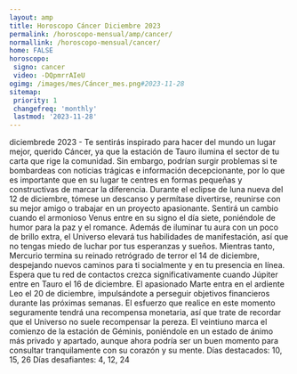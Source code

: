 ```yaml
---
layout: amp
title: Horoscopo Cáncer Diciembre 2023 
permalink: /horoscopo-mensual/amp/cancer/
normallink: /horoscopo-mensual/cancer/
home: FALSE
horoscopo:
 signo: cancer
 video: -DQpmrrAIeU
ogimg: /images/mes/Cáncer_mes.png#2023-11-28
sitemap:
 priority: 1
 changefreq: 'monthly'
 lastmod: '2023-11-28'
---
```



diciembrede 2023 - Te sentirás inspirado para hacer del mundo un lugar mejor, querido Cáncer, ya que la estación de Tauro ilumina el sector de tu carta que rige la comunidad.
Sin embargo, podrían surgir problemas si te bombardeas con noticias trágicas e información decepcionante, por lo que es importante que en su lugar te centres en formas pequeñas y constructivas de marcar la diferencia. Durante el eclipse de luna nueva del 12 de diciembre, tómese un descanso y permítase divertirse, reunirse con su mejor amigo o trabajar en un proyecto apasionante.
Sentirá un cambio cuando el armonioso Venus entre en su signo el día siete, poniéndole de humor para la paz y el romance. Además de iluminar tu aura con un poco de brillo extra, el Universo elevará tus habilidades de manifestación, así que no tengas miedo de luchar por tus esperanzas y sueños.
Mientras tanto, Mercurio termina su reinado retrógrado de terror el 14 de diciembre, despejando nuevos caminos para ti socialmente y en tu presencia en línea. Espera que tu red de contactos crezca significativamente cuando Júpiter entre en Tauro el 16 de diciembre. El apasionado Marte entra en el ardiente Leo el 20 de diciembre, impulsándote a perseguir objetivos financieros durante las próximas semanas. El esfuerzo que realice en este momento seguramente tendrá una recompensa monetaria, así que trate de recordar que el Universo no suele recompensar la pereza.
El veintiuno marca el comienzo de la estación de Géminis, poniéndole en un estado de ánimo más privado y apartado, aunque ahora podría ser un buen momento para consultar tranquilamente con su corazón y su mente.
Días destacados: 10, 15, 26
Días desafiantes: 4, 12, 24